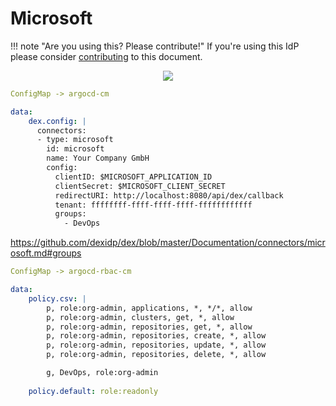 # Microsoft

!!! note "Are you using this? Please contribute!"
    If you're using this IdP please consider [contributing](../../developer-guide/site.md) to this document.

<!-- markdownlint-disable MD033 -->
<div style="text-align:center"><img src="../../../assets/argo.png" /></div>
<!-- markdownlint-enable MD033 -->

<!-- markdownlint-disable MD046 -->
```yaml
ConfigMap -> argocd-cm

data:
    dex.config: |
      connectors:
      - type: microsoft
        id: microsoft
        name: Your Company GmbH
        config:
          clientID: $MICROSOFT_APPLICATION_ID
          clientSecret: $MICROSOFT_CLIENT_SECRET
          redirectURI: http://localhost:8080/api/dex/callback
          tenant: ffffffff-ffff-ffff-ffff-ffffffffffff
          groups: 
            - DevOps
```

https://github.com/dexidp/dex/blob/master/Documentation/connectors/microsoft.md#groups

```yaml
ConfigMap -> argocd-rbac-cm

data:
    policy.csv: |
        p, role:org-admin, applications, *, */*, allow
        p, role:org-admin, clusters, get, *, allow
        p, role:org-admin, repositories, get, *, allow
        p, role:org-admin, repositories, create, *, allow
        p, role:org-admin, repositories, update, *, allow
        p, role:org-admin, repositories, delete, *, allow

        g, DevOps, role:org-admin
    
    policy.default: role:readonly
```

